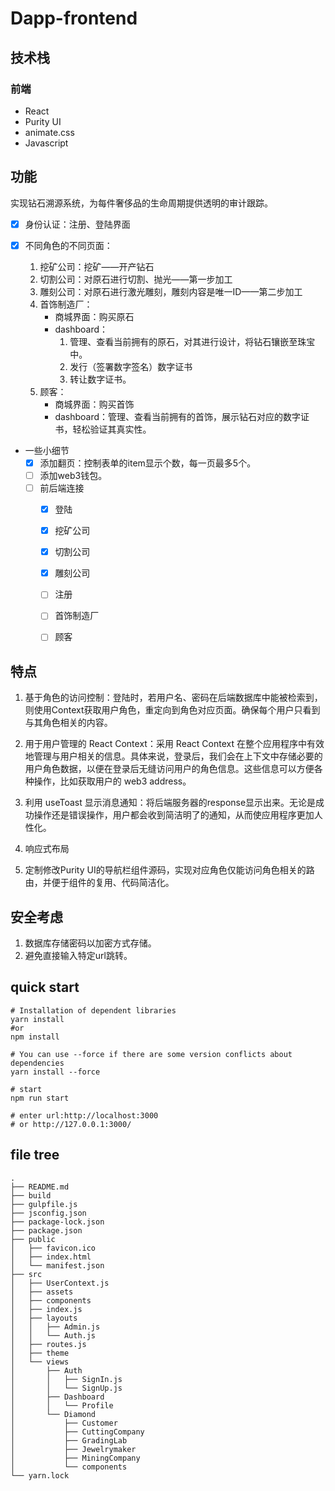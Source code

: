 # Dapp-frontend



## 技术栈

### 前端
* React 
* Purity UI 
* animate.css
* Javascript



## 功能


实现钻石溯源系统，为每件奢侈品的生命周期提供透明的审计跟踪。


* [x] 身份认证：注册、登陆界面

* [x] 不同角色的不同页面：
   1. 挖矿公司：挖矿——开产钻石
   2. 切割公司：对原石进行切割、抛光——第一步加工
   3. 雕刻公司：对原石进行激光雕刻，雕刻内容是唯一ID——第二步加工
   4. 首饰制造厂：
      * 商城界面：购买原石
      * dashboard：
        1. 管理、查看当前拥有的原石，对其进行设计，将钻石镶嵌至珠宝中。
        2. 发行（签署数字签名）数字证书
        3. 转让数字证书。
   5. 顾客：
      * 商城界面：购买首饰
      * dashboard：管理、查看当前拥有的首饰，展示钻石对应的数字证书，轻松验证其真实性。
     
* 一些小细节
   * [x] 添加翻页：控制表单的item显示个数，每一页最多5个。
   * [ ] 添加web3钱包。
   * [ ] 前后端连接
      * [x] 登陆
      * [x] 挖矿公司
      * [x] 切割公司
      * [x] 雕刻公司
      * [ ] 注册   
      * [ ] 首饰制造厂
      * [ ] 顾客



## 特点

1. 基于角色的访问控制：登陆时，若用户名、密码在后端数据库中能被检索到，则使用Context获取用户角色，重定向到角色对应页面。确保每个用户只看到与其角色相关的内容。

2. 用于用户管理的 React Context：采用 React Context 在整个应用程序中有效地管理与用户相关的信息。具体来说，登录后，我们会在上下文中存储必要的用户角色数据，以便在登录后无缝访问用户的角色信息。这些信息可以方便各种操作，比如获取用户的 web3 address。

3. 利用 useToast 显示消息通知：将后端服务器的response显示出来。无论是成功操作还是错误操作，用户都会收到简洁明了的通知，从而使应用程序更加人性化。
   
4. 响应式布局

5. 定制修改Purity UI的导航栏组件源码，实现对应角色仅能访问角色相关的路由，并便于组件的复用、代码简洁化。



## 安全考虑

1. 数据库存储密码以加密方式存储。
2. 避免直接输入特定url跳转。



## quick start

```
# Installation of dependent libraries
yarn install
#or 
npm install

# You can use --force if there are some version conflicts about dependencies 
yarn install --force

# start 
npm run start

# enter url:http://localhost:3000 
# or http://127.0.0.1:3000/ 

```


## file tree

```
.
├── README.md
├── build
├── gulpfile.js
├── jsconfig.json
├── package-lock.json
├── package.json
├── public
│   ├── favicon.ico
│   ├── index.html
│   └── manifest.json
├── src
│   ├── UserContext.js
│   ├── assets
│   ├── components
│   ├── index.js
│   ├── layouts
│   │   ├── Admin.js
│   │   └── Auth.js
│   ├── routes.js
│   ├── theme
│   └── views
│       ├── Auth
│       │   ├── SignIn.js
│       │   └── SignUp.js
│       ├── Dashboard
│       │   └── Profile
│       └── Diamond
│           ├── Customer
│           ├── CuttingCompany
│           ├── GradingLab
│           ├── Jewelrymaker
│           ├── MiningCompany
│           └── components
└── yarn.lock

```





